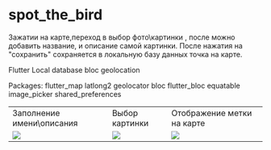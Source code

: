 # spot_the_bird

Зажатии на карте,переход в выбор фото\картинки , после можно добавить название,
 и описание самой картинки. После нажатия на "сохранить" сохраняется в локальную базу данных точка на карте.
 
 Flutter
 Local database
 bloc
 geolocation


 Packages: 
    flutter_map
    latlong2
    geolocator
    bloc
    flutter_bloc
    equatable
    image_picker
    shared_preferences
    
    
<table>
  <tr>
    <td> Заполнение имени\описания </td>
     <td> Выбор картинки </td>
      <td> Отображение метки на карте </td>
  </tr>
    <tr>
    <td valign="top"><img src="https://user-images.githubusercontent.com/91971233/204857787-e59c76aa-c6aa-4b36-9f60-b47e06e8ab63.png"></td>    
    <td valign="top"><img src="https://user-images.githubusercontent.com/91971233/204857852-5c89ca13-c3a0-4b03-a467-8a327153321e.png"></td>    
    <td valign="top"><img src="https://user-images.githubusercontent.com/91971233/204857560-2069b89e-91c2-4854-99a1-7d1e9888a33f.png"></td>
      </tr>
 </table>
